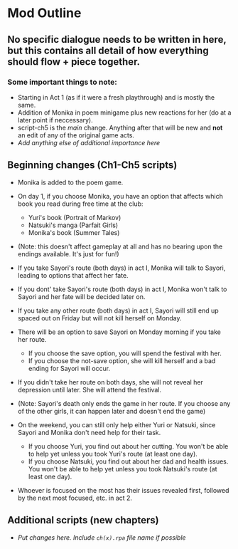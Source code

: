# Mod Outline

## No specific dialogue needs to be written in here, but this contains all detail of how everything should flow + piece together.

### **Some important things to note:**
 - Starting in Act 1 (as if it were a fresh playthrough) and is mostly the same.
 - Addition of Monika in poem minigame plus new reactions for her (do at a later point if neccessary).
 - script-ch5 is the *main* change. Anything after that will be new and **not** an edit of any of the original game acts.
 - *Add anything else of additional importance here*
 
 
## **Beginning changes (Ch1-Ch5 scripts)**
 - Monika is added to the poem game.
 - On day 1, if you choose Monika, you have an option that affects which book you read during free time at the club:
   - Yuri's book (Portrait of Markov)
   - Natsuki's manga (Parfait Girls)
   - Monika's book (Summer Tales)
 - (Note: this doesn't affect gameplay at all and has no bearing upon the endings available. It's just for fun!)
 
 - If you take Sayori's route (both days) in act I, Monika will talk to Sayori, leading to options that affect her fate.
 - If you dont' take Sayori's route (both days) in act I, Monika won't talk to Sayori and her fate will be decided later on.
 - If you take any other route (both days) in act I, Sayori will still end up spaced out on Friday but will not kill herself on Monday.
 
 - There will be an option to save Sayori on Monday morning if you take her route.
   - If you choose the save option, you will spend the festival with her.
   - If you choose the not-save option, she will kill herself and a bad ending for Sayori will occur.
 
 - If you didn't take her route on both days, she will not reveal her depression until later. She will attend the festival.
 - (Note: Sayori's death only ends the game in her route. If you choose any of the other girls, it can happen later and doesn't end the game)

 - On the weekend, you can still only help either Yuri or Natsuki, since Sayori and Monika don't need help for their task.
   - If you choose Yuri, you find out about her cutting. You won't be able to help yet unless you took Yuri's route (at least one day).
   - If you choose Natsuki, you find out about her dad and health issues. You won't be able to help yet unless you took Natsuki's route (at least one day).
   
 - Whoever is focused on the most has their issues revealed first, followed by the next most focused, etc. in act 2.

## **Additional scripts (new chapters)**
 - *Put changes here. Include ```ch(x).rpa``` file name if possible*
 
 
